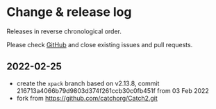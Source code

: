 # Change & release log

Releases in reverse chronological order.

Please check
[GitHub](https://github.com/xpack-3rd-party/catch2-xpack/issues/)
and close existing issues and pull requests.

## 2022-02-25

- create the `xpack` branch based on v2.13.8, commit
216713a4066b79d9803d374f261ccb30c0fb451f from 03 Feb 2022
- fork from <https://github.com/catchorg/Catch2.git>
